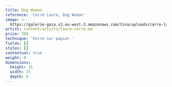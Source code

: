 ```yaml
---
title: Dog Woman
reference: 'Carré Laure, Dog Woman'
image: >-
  https://galerie-gaia.s3.eu-west-3.amazonaws.com/tina/uploads/carre-laure/IMG_7713.jpg
artist: content/artists/laure-carre.md
price: 380
technique: 'Encre sur papier '
fields: []
styles: []
contextual: true
weight: 0
dimensions:
  height: 31
  width: 25
  depth: 0
---
```



